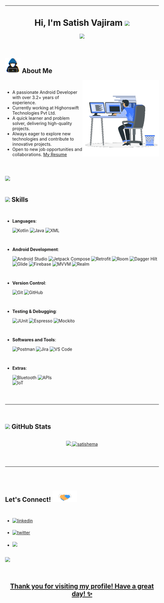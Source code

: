 ---

<h1 align="center"><b>Hi, I'm Satish Vajiram</b> <img src="https://media.giphy.com/media/hvRJCLFzcasrR4ia7z/giphy.gif" width="35"></h1>

<p align="center">
  <a href="https://github.com/DenverCoder1/readme-typing-svg"><img src="https://readme-typing-svg.herokuapp.com?font=Time+New+Roman&color=cyan&size=25&center=true&vCenter=true&width=600&height=100&lines=Welcome+to+my+GitHub+Profile!;Android+Developer+and+Tech+Enthusiast;Exploring+the+Tech+Universe;Lover+of+Innovation+and+Creativity!;Always+learning+new+things...&hearts;"></a>
</p>

<br>

## <img src="https://github.com/0xAbdulKhalid/0xAbdulKhalid/raw/main/assets/mdImages/about_me.gif" width="50px"> **About Me**

<picture> <img align="right" src="https://github.com/0xAbdulKhalid/0xAbdulKhalid/raw/main/assets/mdImages/Right_Side.gif" width="250px"></picture>

<br>

- A passionate Android Developer with over 3.2+ years of experience.
- Currently working at Highonswift Technologies Pvt Ltd.
- A quick learner and problem solver, delivering high-quality projects.
- Always eager to explore new technologies and contribute to innovative projects.
- Open to new job opportunities and collaborations. [My Resume](https://example.com)

<br><br>

<img src="https://user-images.githubusercontent.com/73097560/115834477-dbab4500-a447-11eb-908a-139a6edaec5c.gif"><br><br>

## <img src="https://media2.giphy.com/media/QssGEmpkyEOhBCb7e1/giphy.gif?cid=ecf05e47a0n3gi1bfqntqmob8g9aid1oyj2wr3ds3mg700bl&rid=giphy.gif" width="25px"><b> Skills</b>
<br>

<p align="center">

- **Languages**:
    
    ![Kotlin](https://img.shields.io/badge/Kotlin-%230095D5.svg?style=for-the-badge&logo=kotlin&logoColor=white)
    ![Java](https://img.shields.io/badge/Java-%23ED8B00.svg?style=for-the-badge&logo=java&logoColor=white)
    ![XML](https://img.shields.io/badge/XML-%23E34F26.svg?style=for-the-badge&logo=xml&logoColor=white)

<br>   
    
- **Android Development**:

   ![Android Studio](https://img.shields.io/badge/Android%20Studio-3DDC84?style=for-the-badge&logo=android-studio&logoColor=white)
   ![Jetpack Compose](https://img.shields.io/badge/Jetpack%20Compose-4285F4?style=for-the-badge&logo=jetpack-compose&logoColor=white)
   ![Retrofit](https://img.shields.io/badge/Retrofit-29B6F6?style=for-the-badge&logo=retrofit&logoColor=white)
   ![Room](https://img.shields.io/badge/Room%20DB-0078d7.svg?style=for-the-badge&logo=roomdb&logoColor=white)
   ![Dagger Hilt](https://img.shields.io/badge/Dagger%20Hilt-FF4081.svg?style=for-the-badge&logo=dagger&logoColor=white)
   ![Glide](https://img.shields.io/badge/Glide-00BFA6.svg?style=for-the-badge&logo=glide&logoColor=white)
   ![Firebase](https://img.shields.io/badge/Firebase-FFCA28?style=for-the-badge&logo=firebase&logoColor=black)
   ![MVVM](https://img.shields.io/badge/MVVM-61DAFB.svg?style=for-the-badge&logo=mvvm&logoColor=white)
   ![Realm](https://img.shields.io/badge/Realm-%2327406E.svg?style=for-the-badge&logo=realm&logoColor=white)

<br>

- **Version Control**:

    ![Git](https://img.shields.io/badge/git-%23F05033.svg?style=for-the-badge&logo=git&logoColor=white)
    ![GitHub](https://img.shields.io/badge/github-%23121011.svg?style=for-the-badge&logo=github&logoColor=white)

<br>

- **Testing & Debugging**:

    ![JUnit](https://img.shields.io/badge/JUnit-25A162.svg?style=for-the-badge&logo=junit&logoColor=white)
    ![Espresso](https://img.shields.io/badge/Espresso-6DB33F.svg?style=for-the-badge&logo=espresso&logoColor=white)
    ![Mockito](https://img.shields.io/badge/Mockito-FF8000.svg?style=for-the-badge&logo=mockito&logoColor=white)

<br>

- **Softwares and Tools**:

    ![Postman](https://img.shields.io/badge/Postman-FF6C37?style=for-the-badge&logo=postman&logoColor=white)
    ![Jira](https://img.shields.io/badge/Jira-%230A0FFF.svg?style=for-the-badge&logo=jira&logoColor=white)
    ![VS Code](https://img.shields.io/badge/Visual%20Studio%20Code-0078d7.svg?style=for-the-badge&logo=visual-studio-code&logoColor=white)

<br>

- **Extras**:

    ![Bluetooth](https://img.shields.io/badge/Bluetooth-%230A8ECD.svg?style=for-the-badge&logo=bluetooth&logoColor=white)
    ![APIs](https://img.shields.io/badge/APIs-%23FF7F50.svg?style=for-the-badge&logo=api&logoColor=white)   
    ![IoT](https://img.shields.io/badge/IoT-%23FF4500.svg?style=for-the-badge&logo=iot&logoColor=white)

</p>

<br>
<br>

-----

<br>

## <img src="https://media.giphy.com/media/iY8CRBdQXODJSCERIr/giphy.gif" width="35px"> **GitHub Stats**
<br>

<div align="center">

<a href="https://github.com/satishema">
  <img src="https://github-readme-stats.vercel.app/api?username=satishema&include_all_commits=true&count_private=true&show_icons=true&line_height=20&title_color=7A7ADB&icon_color=2234AE&text_color=D3D3D3&bg_color=0,000000,130F40" width="450"/>
  <img src="https://github-readme-stats.vercel.app/api/top-langs?username=satishema&show_icons=true&locale=en&layout=compact&line_height=20&title_color=7A7ADB&icon_color=2234AE&text_color=D3D3D3&bg_color=0,000000,130F40" width="375"  alt="satishema"/>

</a>
</div>

<br>
<br>
<br>

-----

<br>
<br>

## <b> Let's Connect!</b> <img src="https://github.com/0xAbdulKhalid/0xAbdulKhalid/raw/main/assets/mdImages/handshake.gif" width="80px">
<br>
<div align='left'>

<ul>

<li>
<a href="https://www.linkedin.com/in/satishema" target="_blank">
<img src="https://img.shields.io/badge/linkedin:  satishema-%2300acee.svg?color=405DE6&style=for-the-badge&logo=linkedin&logoColor=white" alt=linkedin style="margin-bottom: 5px;"/>
</a>
</li>

<br>

<li>
<a href="https://twitter.com/satish_ema" target="_blank">
<img src="https://img.shields.io/badge/twitter:  satish_ema-%2300acee.svg?color=1DA1F2&style=for-the-badge&logo=twitter&logoColor=white" alt=twitter style="margin-bottom: 5px;"/>
</a>
</li>

<br>

<li>
<a href="mailto:vajiramsatish@gmail.com" target="_blank">
<img src="https://img.shields.io/badge/gmail:  vajiramsatish@gmail.com-%23EA4335.svg?style=for-the-badge&logo=gmail&logoColor=white" t=mail style="margin-bottom

: 5px;" />
</a>
</li>
	
</ul>
</div>

<br>
<img src="https://user-images.githubusercontent.com/73097560/115834477-dbab4500-a447-11eb-908a-139a6edaec5c.gif">
<br>
<br>
<br>

<div align='center'>

## <b>Thank you for visiting my profile! Have a great day! ✨</b>

</div>
<br>
<br>
<br>
<br>
